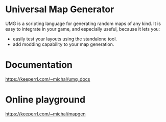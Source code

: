 # Universal Map Generator

UMG is a scripting language for generating random maps of any kind. It is easy to integrate in your game, and especially useful, because it lets you:
* easily test your layouts using the standalone tool.
* add modding capability to your map generation.

Documentation
=============
https://keeperrl.com/~michal/umg_docs

Online playground
=================
https://keeperrl.com/~michal/mapgen

